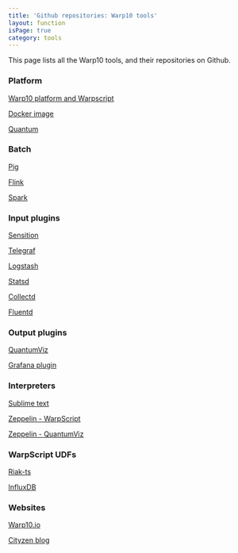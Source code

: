 ```yaml
---
title: 'Github repositories: Warp10 tools'
layout: function
isPage: true
category: tools
---
```


This page lists all the Warp10 tools, and their repositories on Github.

<div class="row large-p">
<div class="col-sm-4">

<a name="Platform"></a>

### Platform

[Warp10 platform and Warpscript](https://github.com/cityzendata/warp10-platform)

[Docker image](https://github.com/cityzendata/warp10-docker)

[Quantum](https://github.com/cityzendata/warp10-quantum)

<a name="Batch"></a>

### Batch

[Pig](https://github.com/cityzendata/warp10-pig)

[Flink](https://github.com/cityzendata/warp10-flink)

[Spark](https://github.com/cityzendata/warp10-spark)

<a name="Inputs"></a>

### Input plugins

[Sensition](https://github.com/cityzendata/sensision)

[Telegraf](https://github.com/cityzendata/telegraf-output-warp10)

[Logstash](https://github.com/cityzendata/logstash-output-warp10)

[Statsd](https://github.com/cityzendata/statsd-warp10-backend)

[Collectd](https://github.com/cityzendata/collectd-plugin-warp10)

[Fluentd](https://github.com/cityzendata/fluentd-plugin-warp10)

</div>
<div class="col-sm-4">

<a name="Outputs"></a>

### Output plugins

[QuantumViz](https://github.com/cityzendata/warp10-quantumviz)

[Grafana plugin](https://github.com/cityzendata/grafana-warp10)

<a name="Interpreters"></a>

### Interpreters

[Sublime text](https://github.com/cityzendata/sublime-warpscript)

[Zeppelin - WarpScript](https://github.com/cityzendata/warp10-zeppelin)

[Zeppelin - QuantumViz](https://github.com/aurrelhebert/warp10-zeppelin-quantumviz)

<a name="UDFs"></a>

### WarpScript UDFs

[Riak-ts](https://github.com/aurrelhebert/warp10-udf-riakts)

[InfluxDB](https://github.com/aurrelhebert/warp10-udf-influxdb)

<a name="Websites"></a>

### Websites

[Warp10.io](https://github.com/cityzendata/www.warp10.io)

[Cityzen blog](https://github.com/cityzendata/cityzendata.github.io)

</div>





